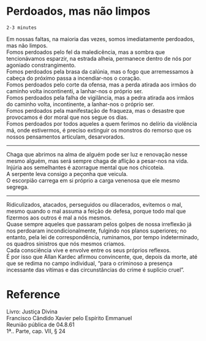 # Perdoados, mas não limpos
`2-3 minutes`

Em nossas faltas, na maioria das vezes, somos imediatamente perdoados, mas não limpos.  
Fomos perdoados pelo fel da maledicência, mas a sombra que tencionávamos esparzir, na estrada alheia, permanece dentro de nós por agoniado constrangimento.  
Fomos perdoados pela brasa da calúnia, mas o fogo que arremessamos à cabeça do próximo passa a incendiar-nos o coração.  
Fomos perdoados pelo corte da ofensa, mas a perda atirada aos irmãos do caminho volta incontinenti, a lanhar-nos o próprio ser.  
Fomos perdoados pela falha de vigilância, mas a pedra atirada aos irmãos do caminho volta, incontinente, a lanhar-nos o próprio ser.  
Fomos perdoados pela manifestação de fraqueza, mas o desastre que provocamos é dor moral que nos segue os dias.  
Fomos perdoados por todos aqueles a quem ferimos no delírio da violência má, onde estivermos, é preciso extinguir os monstros do remorso que os nossos pensamentos articulam, desarvorados.  
***  
Chaga que abrimos na alma de alguém pode ser luz e renovação nesse mesmo alguém, mas será sempre chaga de aflição a pesar-nos na vida.  
Injúria aos semelhantes é azorrague mental que nos chicoteia.  
A serpente leva consigo a peçonha que veicula.  
O escorpião carrega em si próprio a carga venenosa que ele mesmo segrega.  
***  
Ridiculizados, atacados, perseguidos ou dilacerados, evitemos o mal, mesmo quando o mal assuma a feição de defesa, porque todo mal que fizermos aos outros é mal a nós mesmos.  
Quase sempre aqueles que passaram pelos golpes de nossa irreflexão já nos perdoaram incondicionalmente, fulgindo nos planos superiores; no entanto, pela lei de correspondência, ruminamos, por tempo indeterminado, os quadros sinistros que nós mesmos criamos.  
Cada consciência vive e envolve entre os seus próprios reflexos.  
É por isso que Allan Kardec afirmou convincente, que, depois da morte, até que se redima no campo individual, “para o criminoso a presença incessante das vítimas e das circunstâncias do crime é suplício cruel”.  

# Reference
Livro: Justiça Divina  
Francisco Cândido Xavier pelo Espírito Emmanuel  
Reunião pública de 04.8.61  
1ª.. Parte, cap. VII, § 24  
